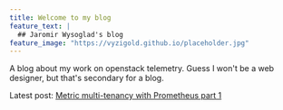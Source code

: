 ```yaml
---
title: Welcome to my blog
feature_text: |
  ## Jaromir Wysoglad's blog
feature_image: "https://vyzigold.github.io/placeholder.jpg"
---
```


A blog about my work on openstack telemetry. Guess I won't be a web designer, but that's secondary for a blog.

Latest post: [Metric multi-tenancy with Prometheus part 1](https://vyzigold.github.io/openstack/2025/03/20/tenancy_1/)
